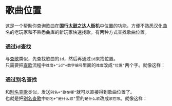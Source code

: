 <script>
import Chatbox from '/components/messager.vue'
export default {
  components: {
    Chatbox,
  },
  data() {
    return {
      chatMessages1: [
        { sender: 'me', text: '百花缭乱歌在哪' },
        { sender: 'other', text:`这首歌的汉化曲名为【百花缭乱】，收录于南梦宫原创音乐区，位于分类文件夹中第144个（共504曲），在分类文件夹中靠上的位置，正着找就好。`,image:'../song_loc.png' },
      ],
      chatMessages2: [
        { sender: 'me', text: '查歌 百花' },
        { sender: 'other', image:'../search_1.png' },
        { sender: 'me', text: '位置id764' },
        { sender: 'other', text:`这首歌的汉化曲名为【百花缭乱】，收录于南梦宫原创音乐区，位于分类文件夹中第144个（共504曲），在分类文件夹中靠上的位置，正着找就好。`,image:'../song_loc.png' },
      ],
      chatMessages3: [
        { sender: 'me', text: '鬼id764' },
        { sender: 'other', text:`【百花繚乱】
收录平台： AC11~12增、无印~绿、虹2020~虹2024、AC14、11亚、12亚、巴西桃、海外虹、PSPDX、DS2、3DS2、Wii4、PTB、手机版plus、RC、NS RPG、NS1、NS2 MP、国行虹
所在分区：ナムコオリジナル
难度：★×8
BPM: 148
“谱面会分歧哦！”
国行街机已收录！
汉化曲名：【百花缭乱】`,image:'../search_3.png' },
      ],
    };
  },
};
</script>


# 歌曲位置
这是一个帮助你查询歌曲在**国行太鼓之达人街机**中位置的功能，方便不熟悉汉化曲名的老玩家和不熟悉曲库的新玩家快速找歌。有两种方式查找歌曲位置。

### 通过id查找
与[查歌](../taiko/search.md)类似，先查找歌曲的`id`，然后再通过`id`来找位置。  
只需要把[查歌](../taiko/search.md)流程中`难度+"id"+数字编号`里面的`难度`改成`"位置"`两个字。就像这样：


<Chatbox :messages="chatMessages2" 
myAvatar='../avatar_neko.png' 
otherAvatar="../avatar_kinoko.png" />

### 通过别名查找
和[别名查歌](../taiko/alia-search.md)类似，发送`别名+"歌在哪"`就可以直接得到歌曲位置了。  
也就是把[别名查歌](../taiko/alia-search.md)中`别名+"是什么歌"`里的`是什么歌`改成`歌在哪`。就像这样：

<Chatbox :messages="chatMessages1" 
myAvatar='../avatar_neko.png' 
otherAvatar="../avatar_kinoko.png" />
